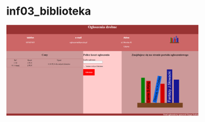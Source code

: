 # inf03_biblioteka

<img src="https://github.com/ziomzziom/inf03_biblioteka/blob/main/ogloszenia.png">
